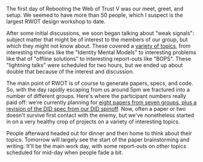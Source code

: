 The first day of Rebooting the Web of Trust V was our meet, greet, and setup. We seemed to have more than 50 people, which I suspect is the largest RWOT design workshop to date. 

After some initial discussions, we soon began talking about "weak signals": subject matter that might be of interest to the members of our group, but which they might not know about. These covered a <a href="https://github.com/WebOfTrustInfo/rebooting-the-web-of-trust-fall2017/tree/master/event-documents/lightning-talks">variety of topics</a>, from interesting theories like the "Identity Mental Models" to interesting problems like that of "offline solutions" to interesting report-outs like "BOPS". These "lightning talks" were scheduled for two hours, but we ended up about double that because of the interest and discussion.

The main point of RWOT is of course to generate papers, specs, and code. So, with the day rapidly escaping from us around 5pm we fractured into a number of different groups. Here's where the participant numbers really paid off: we're currently planning for <a href="https://github.com/WebOfTrustInfo/rebooting-the-web-of-trust-fall2017/blob/master/event-documents/plenaries/3-first-day-close.md">eight papers from seven groups, plus a revision of the DID spec from our DID spinoff</a>. Now, often a paper or two doesn't survive first contact with the enemy, but we've nonetheless started in on a very healthy crop of projects on a variety of interesting topics.

People afterward headed out for dinner and then home to think about their topics. Tomorrow will largely see the start of the paper brainstorming and writing. It'll be the main work day, with some report-outs on other topics scheduled for mid-day when people fade a bit.
